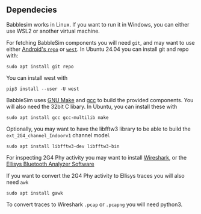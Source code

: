 ## Dependecies

Babblesim works in Linux. If you want to run it in Windows, you can either use WSL2 or another virtual machine.

For fetching BabbleSim components you will need `git`, and may want to use either [Android's `repo`](https://gerrit.googlesource.com/git-repo/) or [`west`](https://docs.zephyrproject.org/latest/develop/west/install.html).
In Ubuntu 24.04 you can install git and repo with:

```
sudo apt install git repo
```
You can install west with
```
pip3 install --user -U west
```

BabbleSim uses [GNU Make](https://www.gnu.org/software/make/) and [gcc](https://gcc.gnu.org/) to build the provided components.
You will also need the 32bit C libary. In Ubuntu, you can install these with
```
sudo apt install gcc gcc-multilib make
```

Optionally, you may want to have the libfftw3 library to be able to build the `ext_2G4_channel_Indoorv1` channel model.
```
sudo apt install libfftw3-dev libfftw3-bin
```

For inspecting 2G4 Phy activity you may want to install [Wireshark](https://www.wireshark.org/), or the
[Ellisys Bluetooth Analyzer Software](https://www.ellisys.com/support/download.php)

If you want to convert the 2G4 Phy activity to Ellisys traces you will also need `awk`
```
sudo apt install gawk
```
To convert traces to Wireshark `.pcap` or `.pcapng` you will need python3.